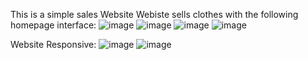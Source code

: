 
This is a simple sales Website
Webiste sells clothes with the following homepage interface:
![image](https://user-images.githubusercontent.com/80412143/123236563-193f5380-d507-11eb-855b-7bc12badba66.png)
![image](https://user-images.githubusercontent.com/80412143/123236731-412eb700-d507-11eb-93bb-62e2a8c6e728.png)
![image](https://user-images.githubusercontent.com/80412143/123236740-43911100-d507-11eb-9a07-39bdd522f7f9.png)
![image](https://user-images.githubusercontent.com/80412143/123236750-455ad480-d507-11eb-89f4-d2bb63cde4bc.png)



Website Responsive:
![image](https://user-images.githubusercontent.com/80412143/123238636-d54d4e00-d508-11eb-82f4-b90885ac2b28.png)
![image](https://user-images.githubusercontent.com/80412143/123238650-d8e0d500-d508-11eb-8eb9-9e654285c372.png)


